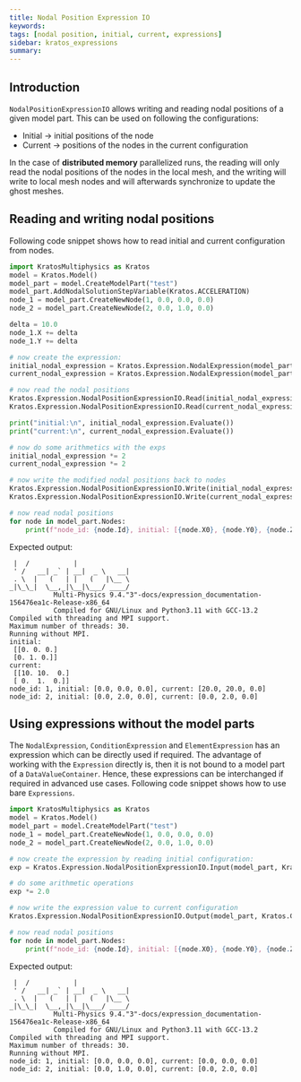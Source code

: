 ```yaml
---
title: Nodal Position Expression IO
keywords:
tags: [nodal position, initial, current, expressions]
sidebar: kratos_expressions
summary:
---
```


## Introduction

```NodalPositionExpressionIO``` allows writing and reading nodal positions of a given model part. This can be used on following the configurations:
* Initial -> initial positions of the node
* Current -> positions of the nodes in the current configuration

In the case of **distributed memory** parallelized runs, the reading will only read the nodal positions of the nodes in the local mesh, and the writing will write to local mesh nodes and will afterwards synchronize to update the ghost meshes.

## Reading and writing nodal positions
Following code snippet shows how to read initial and current configuration from nodes.
```python
import KratosMultiphysics as Kratos
model = Kratos.Model()
model_part = model.CreateModelPart("test")
model_part.AddNodalSolutionStepVariable(Kratos.ACCELERATION)
node_1 = model_part.CreateNewNode(1, 0.0, 0.0, 0.0)
node_2 = model_part.CreateNewNode(2, 0.0, 1.0, 0.0)

delta = 10.0
node_1.X += delta
node_1.Y += delta

# now create the expression:
initial_nodal_expression = Kratos.Expression.NodalExpression(model_part)
current_nodal_expression = Kratos.Expression.NodalExpression(model_part)

# now read the nodal positions
Kratos.Expression.NodalPositionExpressionIO.Read(initial_nodal_expression,Kratos.Configuration.Initial)
Kratos.Expression.NodalPositionExpressionIO.Read(current_nodal_expression,Kratos.Configuration.Current)

print("initial:\n", initial_nodal_expression.Evaluate())
print("current:\n", current_nodal_expression.Evaluate())

# now do some arithmetics with the exps
initial_nodal_expression *= 2
current_nodal_expression *= 2

# now write the modified nodal positions back to nodes
Kratos.Expression.NodalPositionExpressionIO.Write(initial_nodal_expression,Kratos.Configuration.Initial)
Kratos.Expression.NodalPositionExpressionIO.Write(current_nodal_expression,Kratos.Configuration.Current)

# now read nodal positions
for node in model_part.Nodes:
    print(f"node_id: {node.Id}, initial: [{node.X0}, {node.Y0}, {node.Z0}], current: [{node.X}, {node.Y}, {node.Z}]")
```

Expected output:
```console
 |  /           |
 ' /   __| _` | __|  _ \   __|
 . \  |   (   | |   (   |\__ \
_|\_\_|  \__,_|\__|\___/ ____/
           Multi-Physics 9.4."3"-docs/expression_documentation-156476ea1c-Release-x86_64
           Compiled for GNU/Linux and Python3.11 with GCC-13.2
Compiled with threading and MPI support.
Maximum number of threads: 30.
Running without MPI.
initial:
 [[0. 0. 0.]
 [0. 1. 0.]]
current:
 [[10. 10.  0.]
 [ 0.  1.  0.]]
node_id: 1, initial: [0.0, 0.0, 0.0], current: [20.0, 20.0, 0.0]
node_id: 2, initial: [0.0, 2.0, 0.0], current: [0.0, 2.0, 0.0]
```

## Using expressions without the model parts
The ```NodalExpression```, ```ConditionExpression``` and ```ElementExpression``` has an expression which can be directly used if required. The advantage of working
with the ```Expression``` directly is, then it is not bound to a model part of a ```DataValueContainer```. Hence, these expressions can be interchanged if required in
advanced use cases. Following code snippet shows how to use bare ```Expressions```.
```python
import KratosMultiphysics as Kratos
model = Kratos.Model()
model_part = model.CreateModelPart("test")
node_1 = model_part.CreateNewNode(1, 0.0, 0.0, 0.0)
node_2 = model_part.CreateNewNode(2, 0.0, 1.0, 0.0)

# now create the expression by reading initial configuration:
exp = Kratos.Expression.NodalPositionExpressionIO.Input(model_part, Kratos.Configuration.Initial).Execute()

# do some arithmetic operations
exp *= 2.0

# now write the expression value to current configuration
Kratos.Expression.NodalPositionExpressionIO.Output(model_part, Kratos.Configuration.Current).Execute(exp)

# now read nodal positions
for node in model_part.Nodes:
    print(f"node_id: {node.Id}, initial: [{node.X0}, {node.Y0}, {node.Z0}], current: [{node.X}, {node.Y}, {node.Z}]")
```

Expected output:
```console
 |  /           |
 ' /   __| _` | __|  _ \   __|
 . \  |   (   | |   (   |\__ \
_|\_\_|  \__,_|\__|\___/ ____/
           Multi-Physics 9.4."3"-docs/expression_documentation-156476ea1c-Release-x86_64
           Compiled for GNU/Linux and Python3.11 with GCC-13.2
Compiled with threading and MPI support.
Maximum number of threads: 30.
Running without MPI.
node_id: 1, initial: [0.0, 0.0, 0.0], current: [0.0, 0.0, 0.0]
node_id: 2, initial: [0.0, 1.0, 0.0], current: [0.0, 2.0, 0.0]
```

